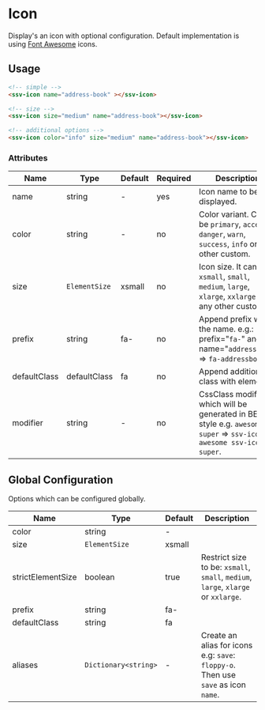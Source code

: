 [fontawesome]: http://fontawesome.io/icons/
# Icon
Display's an icon with optional configuration.
Default implementation is using [Font Awesome][fontawesome] icons.

## Usage

```html
<!-- simple -->
<ssv-icon name="address-book" ></ssv-icon>

<!-- size -->
<ssv-icon size="medium" name="address-book"></ssv-icon>

<!-- additional options -->
<ssv-icon color="info" size="medium" name="address-book"></ssv-icon>
```

### Attributes

| Name              | Type               | Default | Required | Description                                                                                                                |
|-------------------|--------------------|---------|----------|----------------------------------------------------------------------------------------------------------------------------|
| name              | string             | -       | yes      | Icon name to be displayed.                                                                                                 |
| color             | string             | -       | no       | Color variant. Can be `primary`, `accent`, `danger`, `warn`, `success`, `info` or any other custom.                        |
| size              | `ElementSize`      | xsmall  | no       | Icon size. It can be `xsmall`, `small`, `medium`, `large`, `xlarge`, `xxlarge` or any other custom.                        |
| prefix            | string             | fa-     | no       | Append prefix  with the name. e.g.: prefix="`fa-`" and  name="`addressbook`"  => `fa-addressbook`.                         |
| defaultClass      | defaultClass       | fa      | no       | Append additional class with element.                                                                                      |
| modifier          | string             | -       | no       | CssClass modifiers which will be generated in BEM style e.g. `awesome super` => `ssv-icon--awesome ssv-icon--super`.       |

## Global Configuration
Options which can be configured globally.

| Name              | Type                 | Default | Description                                                                       |
|-------------------|----------------------|---------|-----------------------------------------------------------------------------------|
| color             | string               | -       |                                                                                   |
| size              | `ElementSize`        | xsmall  |                                                                                   |
| strictElementSize | boolean              | true    | Restrict size to be: `xsmall`, `small`, `medium`, `large`, `xlarge` or `xxlarge`. |
| prefix            | string               | fa-     |                                                                                   |
| defaultClass      | string               | fa      |                                                                                   |
| aliases           | `Dictionary<string>` | -       | Create an alias for icons e.g: `save`: `floppy-o`. Then use `save` as icon `name`.|